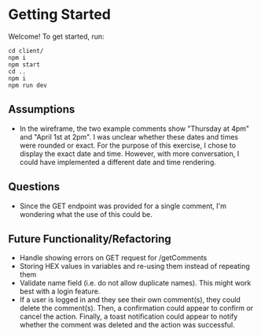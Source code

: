 <!-- TODO: Display new comment at the top of the existing comments when posted -->
<!-- TODO: Unit tests -->

# Getting Started

Welcome! To get started, run:

```
cd client/
npm i
npm start
cd ..
npm i
npm run dev
```

## Assumptions

- In the wireframe, the two example comments show "Thursday at 4pm" and "April 1st at 2pm". I was unclear whether these dates and times were rounded or exact. For the purpose of this exercise, I chose to display the exact date and time. However, with more conversation, I could have implemented a different date and time rendering.

## Questions

- Since the GET endpoint was provided for a single comment, I'm wondering what the use of this could be.

## Future Functionality/Refactoring

- Handle showing errors on GET request for /getComments
- Storing HEX values in variables and re-using them instead of repeating them
- Validate name field (i.e. do not allow duplicate names). This might work best with a login feature.
- If a user is logged in and they see their own comment(s), they could delete the comment(s). Then, a confirmation could appear to confirm or cancel the action. Finally, a toast notification could appear to notify whether the comment was deleted and the action was successful.
